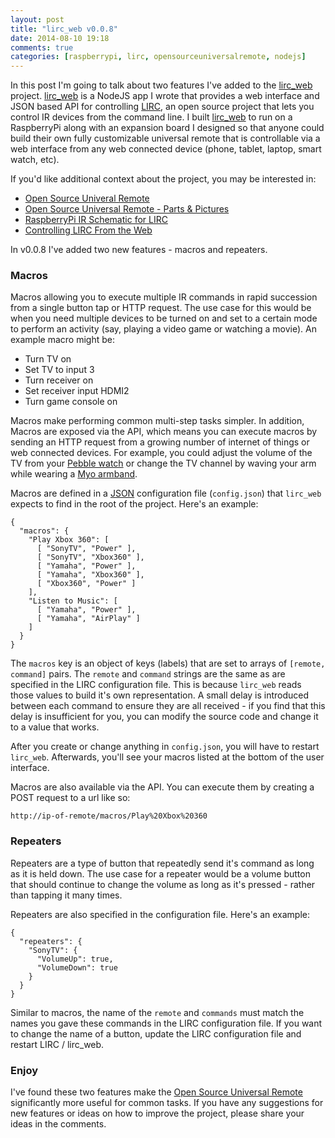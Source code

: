 ```yaml
---
layout: post
title: "lirc_web v0.0.8"
date: 2014-08-10 19:18
comments: true
categories: [raspberrypi, lirc, opensourceuniversalremote, nodejs]
---
```


In this post I'm going to talk about two features I've added to the [lirc_web](https://github.com/alexbain/lirc_web) project. [lirc_web](https://github.com/alexbain/lirc_web) is a NodeJS app I wrote that provides a web interface and JSON based API for controlling [LIRC](http://lirc.org/), an open source project that lets you control IR devices from the command line. I built [lirc_web](https://github.com/alexbain/lirc_web) to run on a RaspberryPi along with an expansion board I designed so that anyone could build their own fully customizable universal remote that is controllable via a web interface from any web connected device (phone, tablet, laptop, smart watch, etc).

If you'd like additional context about the project, you may be interested in:

* [Open Source Univeral Remote](http://opensourceuniversalremote.com/)
* [Open Source Universal Remote - Parts & Pictures](http://alexba.in/blog/2013/06/08/open-source-universal-remote-parts-and-pictures/)
* [RaspberryPi IR Schematic for LIRC](http://alexba.in/blog/2013/03/09/raspberrypi-ir-schematic-for-lirc/)
* [Controlling LIRC From the Web](http://alexba.in/blog/2013/02/23/controlling-lirc-from-the-web/)

In v0.0.8 I've added two new features - macros and repeaters.

### Macros

Macros allowing you to execute multiple IR commands in rapid succession from a single button tap or HTTP request. The use case for this would be when you need multiple devices to be turned on and set to a certain mode to perform an activity (say, playing a video game or watching a movie). An example macro might be:

* Turn TV on
* Set TV to input 3
* Turn receiver on
* Set receiver input HDMI2
* Turn game console on

Macros make performing common multi-step tasks simpler. In addition, Macros are exposed via the API, which means you can execute macros by sending an HTTP request from a growing number of internet of things or web connected devices. For example, you could adjust the volume of the TV from your [Pebble watch](https://getpebble.com/steel) or change the TV channel by waving your arm while wearing a [Myo armband](https://www.thalmic.com/en/myo/).

Macros are defined in a [JSON](http://en.wikipedia.org/wiki/JSON) configuration file (``config.json``) that ``lirc_web`` expects to find in the root of the project. Here's an example:

```
{
  "macros": {
    "Play Xbox 360": [
      [ "SonyTV", "Power" ],
      [ "SonyTV", "Xbox360" ],
      [ "Yamaha", "Power" ],
      [ "Yamaha", "Xbox360" ],
      [ "Xbox360", "Power" ]
    ],
    "Listen to Music": [
      [ "Yamaha", "Power" ],
      [ "Yamaha", "AirPlay" ]
    ]
  }
}
```

The ``macros`` key is an object of keys (labels) that are set to arrays of ``[remote, command]``  pairs. The ``remote`` and ``command`` strings are the same as are specified in the LIRC configuration file. This is because ``lirc_web`` reads those values to build it's own representation. A small delay is introduced between each command to ensure they are all received - if you find that this delay is insufficient for you, you can modify the source code and change it to a value that works.

After you create or change anything in ``config.json``, you will have to restart ``lirc_web``. Afterwards, you'll see your macros listed at the bottom of the user interface.

Macros are also available via the API. You can execute them by creating a POST request to a url like so:

```
http://ip-of-remote/macros/Play%20Xbox%20360
```

### Repeaters

Repeaters are a type of button that repeatedly send it's command as long as it is held down. The use case for a repeater would be a volume button that should continue to change the volume as long as it's pressed - rather than tapping it many times.

Repeaters are also specified in the configuration file. Here's an example:

```
{
  "repeaters": {
    "SonyTV": {
      "VolumeUp": true,
      "VolumeDown": true
    }
  }
}
```

Similar to macros, the name of the ``remote`` and ``commands`` must match the names you gave these commands in the LIRC configuration file. If you want to change the name of a button, update the LIRC configuration file and restart LIRC / lirc_web.

### Enjoy

I've found these two features make the [Open Source Universal Remote](http://opensourceuniversalremote.com/) significantly more useful for common tasks. If you have any suggestions for new features or ideas on how to improve the project, please share your ideas in the comments.
